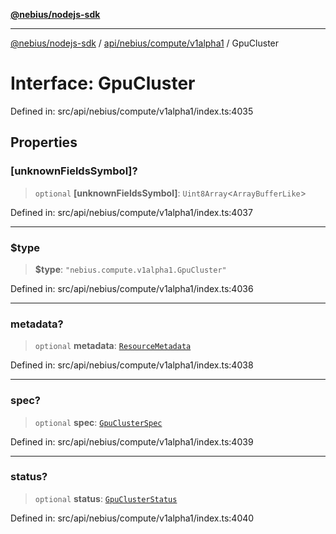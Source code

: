 [**@nebius/nodejs-sdk**](../../../../../README.md)

---

[@nebius/nodejs-sdk](../../../../../README.md) / [api/nebius/compute/v1alpha1](../README.md) / GpuCluster

# Interface: GpuCluster

Defined in: src/api/nebius/compute/v1alpha1/index.ts:4035

## Properties

### \[unknownFieldsSymbol\]?

> `optional` **\[unknownFieldsSymbol\]**: `Uint8Array`\<`ArrayBufferLike`\>

Defined in: src/api/nebius/compute/v1alpha1/index.ts:4037

---

### $type

> **$type**: `"nebius.compute.v1alpha1.GpuCluster"`

Defined in: src/api/nebius/compute/v1alpha1/index.ts:4036

---

### metadata?

> `optional` **metadata**: [`ResourceMetadata`](../../../common/v1/interfaces/ResourceMetadata.md)

Defined in: src/api/nebius/compute/v1alpha1/index.ts:4038

---

### spec?

> `optional` **spec**: [`GpuClusterSpec`](GpuClusterSpec.md)

Defined in: src/api/nebius/compute/v1alpha1/index.ts:4039

---

### status?

> `optional` **status**: [`GpuClusterStatus`](GpuClusterStatus.md)

Defined in: src/api/nebius/compute/v1alpha1/index.ts:4040
